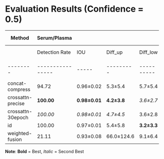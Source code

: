 # Evaluation Results (Confidence = 0.5)

| Method | Serum/Plasma | | | | Buffy Coat | | | |
|--------|--------------|----|----|----|-----------|----|----|----|
| | Detection Rate | IOU | Diff_up | Diff_low | Detection Rate | IOU | Diff_up | Diff_low |
|--------|----------------|-----|---------|----------|----------------|-----|---------|----------|
| concat-compress | 94.72 | 0.96±0.02 | 5.3±5.4 | 5.7±5.4 | 97.50 | **0.77±0.08** | _4.4±3.3_ | **2.2±1.5** |
| crossattn-precise | **100.00** | **0.98±0.01** | **4.2±3.8** | _3.6±2.7_ | _99.44_ | 0.76±0.07 | 4.7±3.3 | 2.6±1.8 |
| crossattn-30epoch | _100.00_ | _0.98±0.01_ | _4.7±4.5_ | 3.6±2.8 | 99.44 | 0.76±0.07 | 4.6±3.2 | 2.6±2.0 |
| id | 100.00 | 0.97±0.01 | 5.4±5.8 | **3.2±3.3** | **100.00** | _0.77±0.07_ | **4.3±3.1** | _2.2±1.5_ |
| weighted-fusion | 21.11 | 0.93±0.08 | 66.0±124.6 | 9.1±6.4 | 56.39 | 0.72±0.14 | 4.4±6.6 | 3.1±4.4 |


**Note**: **Bold** = Best, _Italic_ = Second Best
